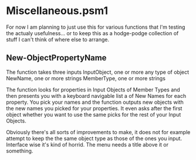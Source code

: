 # Miscellaneous.psm1
For now I am planning to just use this for various functions that I'm testing the actualy usefulness... or to keep this as a hodge-podge collection of stuff I can't think of where else to arrange.
## New-ObjectPropertyName
The function takes three inputs
    InputObject, one or more any type of object
    NewName, one or more strings
    MemberType, one or more strings

The function looks for properties in Input Objects of Member Types and then presents you with a keyboard navigable list a of New Names for each property. You pick your names and the function outputs new objects with the new names you picked for your properties. It even asks after the first object whether you want to use the same picks for the rest of your Input Objects.

Obviously there's all sorts of improvements to make, it does not for example attempt to keep the the same object type as those of the ones you input. Interface wise it's kind of horrid. The menu needs a title above it or something.
